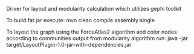 Driver for layout and modularity calculation which utilizes gephi toolkit

To build fat jar execute:
mvn clean compile assembly:single

To layout the graph using the ForceAtlas2 algorithm and color nodes according to communities output from modularity algorithm run:
java -jar target/LayoutPlugin-1.0-jar-with-dependencies.jar <inputFilePath> <outputFilePath>